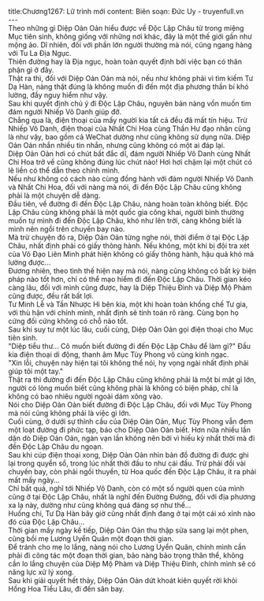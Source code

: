 title:Chương1267: Lữ trình mới
content:
Biên soạn: Đức Uy - truyenfull.vn<br>---<br>Theo những gì Diệp Oản Oản hiểu được về Độc Lập Châu từ trong miệng Mục tiên sinh, không giống với những nơi khác, đây là một thế giới gần như mộng ảo. Dĩ nhiên, đối với phần lớn người thường mà nói, cũng ngang hàng với Tu La Địa Ngục.<br>Thiên đường hay là Địa ngục, hoàn toàn quyết định bởi việc bạn có thân phận gì ở đây.<br>Thật ra thì, đối với Diệp Oản Oản mà nói, nếu như không phải vì tìm kiếm Tư Dạ Hàn, nàng thật đúng là không muốn đi đến một địa phương thần bí khó lường, đầy nguy hiểm như vậy.<br>Sau khi quyết định chủ ý đi Độc Lập Châu, nguyên bản nàng vốn muốn tìm đám người Nhiếp Vô Danh giúp đỡ.<br>Chẳng qua là, điện thoại của mấy người kia tất cả đều đã mất tín hiệu. Trừ Nhiếp Vô Danh, điện thoại của Nhất Chi Hoa cùng Thần Hư đạo nhân cũng là như vậy, bao gồm cả WeChat dường như cũng không sử dụng nữa. Diệp Oản Oản nhắn nhiều tin nhắn, nhưng cũng không có một ai đáp lại.<br>Diệp Oản Oản hơi có chút bất đắc dĩ, đám người Nhiếp Vô Danh cùng Nhất Chi Hoa trở về cũng không đúng lúc chút nào! Hơi hơi chậm lại một chút có lẽ liền có thể dẫn theo chính mình.<br>Nếu như không có cách nào cùng đồng hành với đám người Nhiếp Vô Danh và Nhất Chi Hoa, đối với nàng mà nói, đi đến Độc Lập Châu cũng không phải là một chuyện dễ dàng.<br>Đầu tiên, về đường đi đến Độc Lập Châu, nàng hoàn toàn không biết. Độc Lập Châu cũng không phải là một quốc gia công khai, người bình thường muốn tự mình đi đến Độc Lập Châu, khó như lên trời, càng không biết là mình nên ngồi trên chuyến bay nào.<br>Mà trừ chuyện đó ra, Diệp Oản Oản từng nghe nói, thời điểm ở tại Độc Lập Châu, nhất định phải có giấy thông hành. Nếu không, một khi bị đội tra xét của Võ Đạo Liên Minh phát hiện không có giấy thông hành, hậu quả khó mà lường được...<br>Đương nhiên, theo tình thế hiện nay mà nói, nàng cũng không có bất kỳ biện pháp nào tốt hơn, chỉ có thể mạo hiểm đi đến Độc Lập Châu. Thời gian kéo càng lâu, đối với mình cũng được, hay là Diệp Thiệu Đình và Diệp Mộ Phàm cũng được, đều rất bất lợi.<br>Tư Minh Lễ và Tần Nhược Hi bên kia, một khi hoàn toàn khống chế Tư gia, với thù hận với chính mình, nhất định sẽ tính toán rõ ràng. Cùng bọn họ cứng đối cứng không có chỗ nào tốt.<br>Sau khi suy tư một lúc lâu, cuối cùng, Diệp Oản Oản gọi điện thoại cho Mục tiên sinh.<br>"Diệp tiểu thư... Cô muốn biết đường đi đến Độc Lập Châu để làm gì?" Đầu kia điện thoại di động, thanh âm Mục Tùy Phong vô cùng kinh ngạc.<br>"Xin lỗi, chuyện này hiện tại tôi không thể nói, hy vọng ngài nhất định phải giúp tôi một tay."<br>Thật ra thì đường đi đến Độc Lập Châu cũng không phải là một bí mật gì lớn, người có lòng muốn biết cũng không phải là không có biện pháp, chỉ là không có bao nhiêu người ngoài dám xông vào.<br>Nói cho Diệp Oản Oản biết đường đi Độc Lập Châu, đối với Mục Tùy Phong mà nói cũng không phải là việc gì lớn.<br>Cuối cùng, ở dưới sự thỉnh cầu của Diệp Oản Oản, Mục Tùy Phong vẫn đem một loạt đường đi phức tạp, báo cho Diệp Oản Oản biết. Hơn nữa nhiều lần dặn dò Diệp Oản Oản, ngàn vạn lần không nên bởi vì hiếu kỳ nhất thời mà đi đến Độc Lập Châu du ngoạn.<br>Sau khi cúp điện thoại xong, Diệp Oản Oản nhìn bản đồ đường đi được ghi lại trong quyển sổ, trong lúc nhất thời đầu to như cái đấu. Trừ phải đổi vài chuyến bay, còn phải ngồi thuyền, từ Hoa quốc đến Độc Lập Châu, ít ra phải mất mấy ngày...<br>Chỉ bất quá, nghĩ tới Nhiếp Vô Danh, còn có một số người quen của mình cũng ở tại Độc Lập Châu, nhất là nghĩ đến Đường Đường, đối với địa phương xa lạ này, dường như cũng không quá đáng sợ như thế…<br>Huống chi, Tư Dạ Hàn bây giờ cũng nhất định đang ở tại một cái xó xỉnh nào đó của Độc Lập Châu…<br>Thời gian mấy ngày kế tiếp, Diệp Oản Oản thu thập sửa sang lại một phen, cũng bồi mẹ Lương Uyển Quân một đoạn thời gian.<br>Để tránh cho mẹ lo lắng, nàng nói cho Lương Uyển Quân, chính mình cần phải đi công tác một đoạn thời gian, bảo nàng bảo trọng thân thể, không cần lo lắng chuyện của Diệp Mộ Phàm và Diệp Thiệu Đình, chính mình sẽ có năng lực xử lý xong.<br>Sau khi giải quyết hết thảy, Diệp Oản Oản dứt khoát kiên quyết rời khỏi Hồng Hoa Tiểu Lâu, đi đến sân bay.